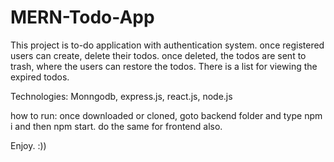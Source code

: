 # MERN-Todo-App


This project is to-do application with authentication system. once registered users can create, delete their todos. once deleted, the todos are sent to trash, where the users can restore the todos. There is a list for viewing the expired todos.

Technologies: Monngodb, express.js, react.js, node.js

how to run: once downloaded or cloned, goto backend folder and type npm i and then npm start. do the same for frontend also.

Enjoy. :))
